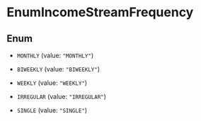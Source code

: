 

# EnumIncomeStreamFrequency

## Enum


* `MONTHLY` (value: `"MONTHLY"`)

* `BIWEEKLY` (value: `"BIWEEKLY"`)

* `WEEKLY` (value: `"WEEKLY"`)

* `IRREGULAR` (value: `"IRREGULAR"`)

* `SINGLE` (value: `"SINGLE"`)



